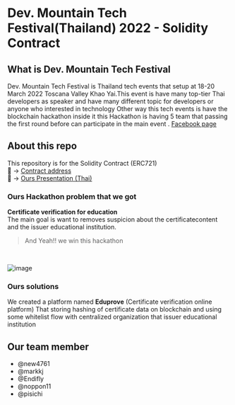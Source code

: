 # **Dev. Mountain Tech Festival(Thailand) 2022 - Solidity Contract**


## What is Dev. Mountain Tech Festival  

Dev. Mountain Tech Festival is Thailand tech events that setup at
18-20 March 2022 Toscana Valley Khao Yai.This event is have many top-tier Thai developers as speaker and have many different topic for developers or anyone who interested in technology
Other way this tech events is have the blockchain hackathon inside it 
this Hackathon is having 5 team that passing the first round before can participate in the main event .
[Facebook page](https://www.facebook.com/devmountaintechfestival/?ref=page_internal)
## About this repo
This repository is for the Solidity Contract (ERC721) <br>
:bookmark_tabs: -> [Contract address](https://testnet.bscscan.com/address/0x4b5e5d9fe104722e75b9b671a20efa31c9d2bd75#code) <br>
:newspaper: ->        [Ours Presentation (Thai)](https://docs.google.com/presentation/d/16d5bD5Ru74sfditDaeJPu73X5vpyMydQS6dL8hUu3EQ/edit#slide=id.g11e4d075bea_1_27)
### Ours Hackathon problem that we got
**Certificate verification for education** <br> 
The main goal is want to removes suspicion about the certificatecontent and the issuer educational institution.
> And Yeah!! we win this hackathon 
<br>

![image](https://user-images.githubusercontent.com/30498964/168614013-f3be9e2c-c360-4fbd-9f85-6d24a635f407.png)

### Ours solutions
We created a platform named **Eduprove** (Certificate verification online platform)
That storing hashing of certificate data on blockchain and using some whitelist flow with centralized organization that issuer educational institution


## Our team member

* @new4761 
* @markkj 
* @Endifly
* @noppon11
* @pisichi
